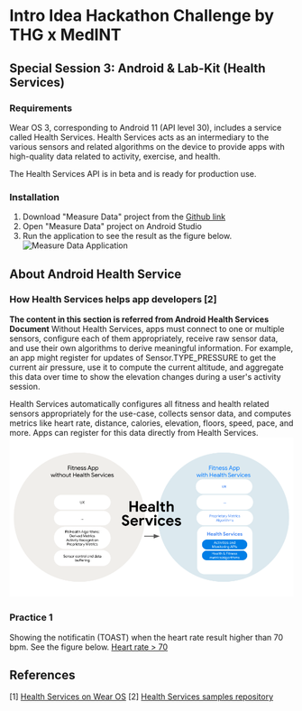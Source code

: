 # Intro Idea Hackathon Challenge by THG x MedINT

## Special Session 3:  Android & Lab-Kit (Health Services)

### Requirements
Wear OS 3, corresponding to Android 11 (API level 30), includes a service called Health Services. Health Services acts as an intermediary to the various sensors and related algorithms on the device to provide apps with high-quality data related to activity, exercise, and health.

The Health Services API is in beta and is ready for production use.

### Installation
1. Download "Measure Data" project from the [Github link](https://github.com/android/health-samples/tree/main/health-services)
2. Open "Measure Data" project on Android Studio 
3. Run the application to see the result as the figure below.
![Measure Data Application]((https://github.com/lalitanar/healthtechHackathon/blob/HealthServices/pic_hr_01.png))

## About Android Health Service
### How Health Services helps app developers [2]
**The content in this section is referred from Android Health Services Document**
Without Health Services, apps must connect to one or multiple sensors, configure each of them appropriately, receive raw sensor data, and use their own algorithms to derive meaningful information. For example, an app might register for updates of Sensor.TYPE_PRESSURE to get the current air pressure, use it to compute the current altitude, and aggregate this data over time to show the elevation changes during a user's activity session.

Health Services automatically configures all fitness and health related sensors appropriately for the use-case, collects sensor data, and computes metrics like heart rate, distance, calories, elevation, floors, speed, pace, and more. Apps can register for this data directly from Health Services.
![Health Services](https://github.com/lalitanar/healthtechHackathon/blob/HealthServices/pic_hr_02.png)

### Practice 1
Showing the notificatin (TOAST) when the heart rate result higher than 70 bpm. See the figure below.
[Heart rate > 70](https://github.com/lalitanar/healthtechHackathon/blob/HealthServices/pic_hr_03.png?raw=true)


## References
[1] [Health Services on Wear OS](https://developer.android.com/training/wearables/health-services)
[2] [Health Services samples repository](https://github.com/android/health-samples/tree/main/health-services)

